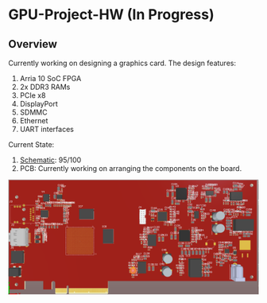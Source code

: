 # GPU-Project-HW (In Progress)

## **Overview**

Currently working on designing a graphics card. The design features:
1. Arria 10 SoC FPGA
2. 2x DDR3 RAMs
3. PCIe x8
4. DisplayPort
5. SDMMC
6. Ethernet
7. UART interfaces

Current State:
1. [Schematic](https://github.com/ddacot/GPU-Project-HW-/blob/main/GPU_schematic.pdf): 95/100 
2. PCB: Currently working on arranging the components on the board. 

![image](https://github.com/ddacot/GPU-Project-HW-/blob/main/PCB_layout.PNG)
